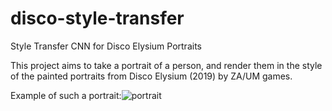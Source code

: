 # disco-style-transfer
Style Transfer CNN for Disco Elysium Portraits

This project aims to take a portrait of a person, and render them in the style of the painted portraits from Disco Elysium (2019) by ZA/UM games. 

Example of such a portrait:![portrait](https://user-images.githubusercontent.com/18273262/192879891-2916e7ec-dd87-4377-9875-f24ee9f907a4.png)
